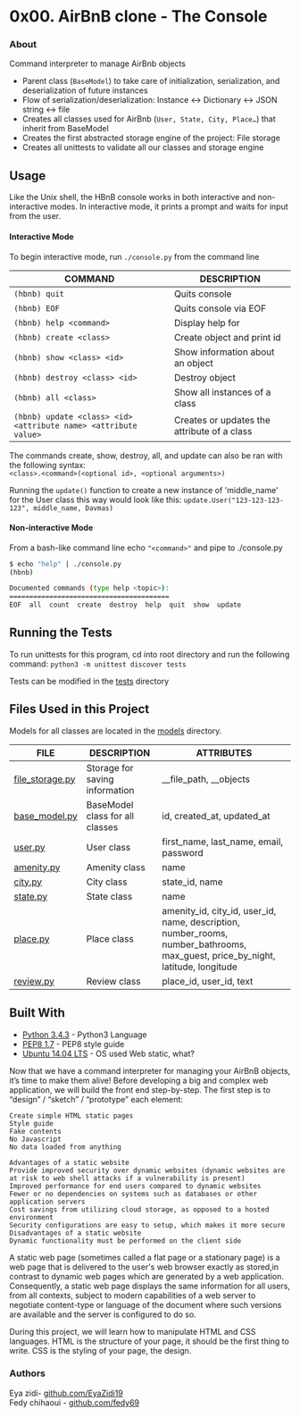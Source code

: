 
# 0x00. AirBnB clone - The Console


### About
Command interpreter to manage AirBnb objects
* Parent class (`BaseModel`) to take care of initialization, serialization, and deserialization of future instances
* Flow of serialization/deserialization: Instance <-> Dictionary <-> JSON string <-> file
* Creates all classes used for AirBnb (`User, State, City, Place…`) that inherit from BaseModel
* Creates the first abstracted storage engine of the project: File storage
* Creates all unittests to validate all our classes and storage engine


## Usage
Like the Unix shell, the HBnB console works in both interactive and non-interactive modes. In interactive mode, it prints a prompt and waits for input from the user.


#### Interactive Mode
To begin interactive mode, run ```./console.py``` from the command line


COMMAND | DESCRIPTION
----|----
```(hbnb) quit``` | Quits console
```(hbnb) EOF``` | Quits console via EOF
```(hbnb) help <command>``` | Display help for <command>
```(hbnb) create <class>``` | Create object and print id
```(hbnb) show <class> <id>``` | Show information about an object
```(hbnb) destroy <class> <id>``` | Destroy object
```(hbnb) all <class>``` | Show all instances of a class
```(hbnb) update <class> <id> <attribute name> <attribute value>``` | Creates or updates the attribute of a class



The commands create, show, destroy, all, and update can also be ran with the following syntax:  
```<class>.<command>(<optional id>, <optional arguments>)```

Running the ```update()``` function to create a new instance of 'middle_name' for the User class this way would look like this: 
```update.User("123-123-123-123", middle_name, Davmas)```

#### Non-interactive Mode
From a bash-like command line echo ```"<command>"``` and pipe to ./console.py

```bash
$ echo "help" | ./console.py
(hbnb)

Documented commands (type help <topic>):
========================================
EOF  all  count  create  destroy  help  quit  show  update
```


## Running the Tests
To run unittests for this program, cd into root directory and run the following command:
`python3 -m unittest discover tests`

Tests can be modified in the [tests](./tests/) directory


## Files Used in this Project
Models for all classes are located in the [models](./models/) directory.

FILE | DESCRIPTION | ATTRIBUTES
----|----|----
[file_storage.py](./models/engine/file_storage.py) | Storage for saving information | __file_path, __objects
[base_model.py](./models/base_model.py) | BaseModel class for all classes | id, created_at, updated_at
[user.py](./models/user.py) | User class | first_name, last_name, email, password
[amenity.py](./models/amenity.py) | Amenity class | name
[city.py](./models/city.py) | City class | state_id, name
[state.py](./models/state.py) | State class | name
[place.py](./models/place.py) | Place class | amenity_id, city_id, user_id, name, description, number_rooms, number_bathrooms, max_guest, price_by_night, latitude, longitude
[review.py](./models/review.py) | Review class | place_id, user_id, text


## Built With
* [Python 3.4.3](https://www.python.org/download/releases/3.0/) - Python3 Language
* [PEP8 1.7](https://www.python.org/dev/peps/pep-0008/) - PEP8 style guide
* [Ubuntu 14.04 LTS](http://releases.ubuntu.com/14.04/) - OS used
Web static, what?

Now that we have a command interpreter for managing your AirBnB objects, it’s time to make them alive!
Before developing a big and complex web application, we will build the front end step-by-step.
The first step is to “design” / “sketch” / “prototype” each element:

    Create simple HTML static pages
    Style guide
    Fake contents
    No Javascript
    No data loaded from anything

    Advantages of a static website
    Provide improved security over dynamic websites (dynamic websites are at risk to web shell attacks if a vulnerability is present)
    Improved performance for end users compared to dynamic websites
    Fewer or no dependencies on systems such as databases or other application servers 
    Cost savings from utilizing cloud storage, as opposed to a hosted environment
    Security configurations are easy to setup, which makes it more secure
    Disadvantages of a static website
    Dynamic functionality must be performed on the client side
    
A static web page (sometimes called a flat page or a stationary page) is a web page that is delivered to the user's web browser exactly as stored,in contrast to dynamic web pages which are generated by a web application.
Consequently, a static web page displays the same information for all users, from all contexts, subject to modern capabilities of a web server to negotiate content-type or language of the document where such versions are available and the server is configured to do so.

During this project, we will learn how to manipulate HTML and CSS languages. HTML is the structure of your page, it should be the first thing to write. CSS is the styling of your page, the design. 

### Authors
Eya zidi- [github.com/EyaZidi19](https://github.com/EyaZidi19) <br>
Fedy chihaoui - [github.com/fedy69](https://github.com/fedy69)
